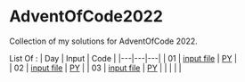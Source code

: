 # AdventOfCode2022
Collection of my solutions for AdventOfCode 2022.

List Of : 
| Day  | Input  | Code  |
|---|---|---|
| 01  | [input file](https://raw.githubusercontent.com/samsepi0x0/AdventOfCode2022/main/input_1.txt)  | [PY](https://raw.githubusercontent.com/samsepi0x0/AdventOfCode2022/main/code1.py)  |  
| 02  | [input file](https://raw.githubusercontent.com/samsepi0x0/AdventOfCode2022/main/input_2.txt)  | [PY](https://raw.githubusercontent.com/samsepi0x0/AdventOfCode2022/main/code2.py)  |
| 03  | [input file](https://raw.githubusercontent.com/samsepi0x0/AdventOfCode2022/main/input_3.txt)  | [PY](https://raw.githubusercontent.com/samsepi0x0/AdventOfCode2022/main/code3.py)  |
|   |   |   |  


